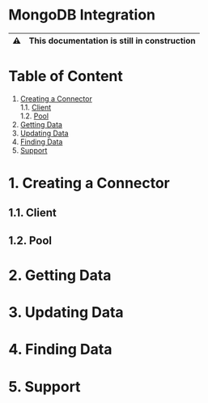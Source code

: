 # MongoDB Integration
|:warning:|This documentation is still in construction|
|:---:|:----|

# Table of Content
1. [Creating a Connector]()</br>
  1.1. [Client]()</br>
  1.2. [Pool]()
2. [Getting Data]()
3. [Updating Data]()
4. [Finding Data]()
5. [Support]()

# 1. Creating a Connector
## 1.1. Client
## 1.2. Pool
# 2. Getting Data
# 3. Updating Data
# 4. Finding Data
# 5. Support

